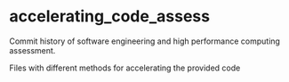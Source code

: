 # accelerating_code_assess
Commit history of software engineering and high performance computing assessment. 

Files with different methods for accelerating the provided code
